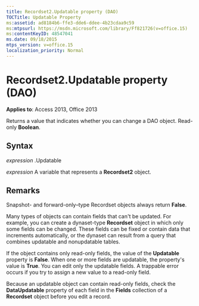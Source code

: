 ```yaml
---
title: Recordset2.Updatable property (DAO)
TOCTitle: Updatable Property
ms:assetid: ad8184b6-ffe3-dde6-ddee-4b23cdaa9c59
ms:mtpsurl: https://msdn.microsoft.com/library/Ff821726(v=office.15)
ms:contentKeyID: 48547041
ms.date: 09/18/2015
mtps_version: v=office.15
localization_priority: Normal
---
```


# Recordset2.Updatable property (DAO)


**Applies to**: Access 2013, Office 2013

Returns a value that indicates whether you can change a DAO object. Read-only **Boolean**.

## Syntax

*expression* .Updatable

*expression* A variable that represents a **Recordset2** object.

## Remarks

Snapshot- and forward-only–type Recordset objects always return **False**.

Many types of objects can contain fields that can't be updated. For example, you can create a dynaset-type **Recordset** object in which only some fields can be changed. These fields can be fixed or contain data that increments automatically, or the dynaset can result from a query that combines updatable and nonupdatable tables.

If the object contains only read-only fields, the value of the **Updatable** property is **False**. When one or more fields are updatable, the property's value is **True**. You can edit only the updatable fields. A trappable error occurs if you try to assign a new value to a read-only field.

Because an updatable object can contain read-only fields, check the **DataUpdatable** property of each field in the **Fields** collection of a **Recordset** object before you edit a record.

